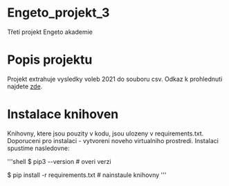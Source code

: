 # Engeto_projekt_3
Třetí projekt Engeto akademie
# Popis projektu
Projekt extrahuje vysledky voleb 2021 do souboru csv. Odkaz k prohlednuti najdete [zde](https://volby.cz/pls/ps2021/ps3?xjazyk=CZ).
# Instalace knihoven
Knihovny, ktere jsou pouzity v kodu, jsou ulozeny v requirements.txt. Doporuceni pro instalaci - vytvoreni noveho virtualniho prostredi.
Instalaci spustime nasledovne:

'''shell
$ pip3 --version                        # overi verzi

$ pip install -r requirements.txt       # nainstaule knihovny
'''



